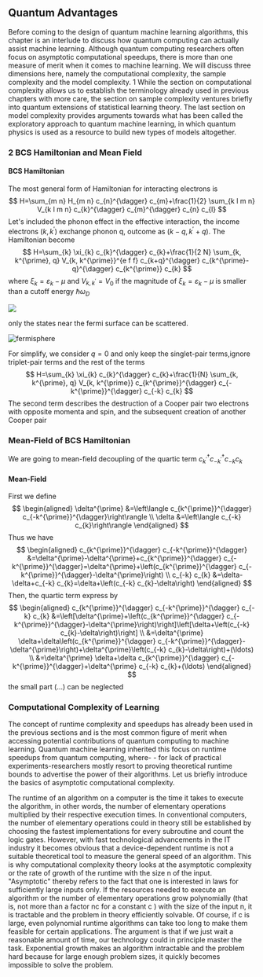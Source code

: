 ## Quantum Advantages

Before coming to the design of quantum machine learning algorithms, this chapter is an interlude to discuss how quantum computing can actually assist machine learning. Although quantum computing researchers often focus on asymptotic computational speedups, there is more than one measure of merit when it comes to machine learning. We will discuss three dimensions here, namely the computational complexity, the sample complexity and the model complexity. 1 While the section on computational complexity allows us to establish the terminology already used in previous chapters with more care, the section on sample complexity ventures briefly into quantum extensions of statistical learning theory. The last section on model complexity provides arguments towards what has been called the exploratory approach to quantum machine learning, in which quantum physics is used as a resource to build new types of models altogether.

### 2 BCS Hamiltonian and Mean Field

#### BCS Hamiltonian

The most general form of Hamiltonian for interacting electrons is
$$
H=\sum_{m n} H_{m n} c_{n}^{\dagger} c_{m}+\frac{1}{2} \sum_{k l m n} V_{k l m n} c_{k}^{\dagger} c_{m}^{\dagger} c_{n} c_{l}
$$
Let's included the phonon effect in the effective interaction, the income electrons $\left( k , k^{\prime}\right)$ exchange phonon q, outcome as $\left( k - q , k^{\prime}+q\right)$. The Hamiltonian become
$$
H=\sum_{k} \xi_{k} c_{k}^{\dagger} c_{k}+\frac{1}{2 N} \sum_{k, k^{\prime}, q} V_{k, k^{\prime}}^{e f f} c_{k+q}^{\dagger} c_{k^{\prime}-q}^{\dagger} c_{k^{\prime}} c_{k}
$$
where $\xi_{k}=\varepsilon_{k}-\mu$ and $V_{k, k^{\prime}}=V_{0}$ if the magnitude of $\xi_{k}=\varepsilon_{k}-\mu$ is smaller than a cutoff energy $\hbar \omega_{D}$

![](http://jptanjing.oss-cn-beijing.aliyuncs.com/img/feynman.jpeg)

only the states near the fermi surface can be scattered.

![fermisphere](http://jptanjing.oss-cn-beijing.aliyuncs.com/img/fermisphere.png)

For simplify, we consider $q=0$ and only keep the singlet-pair terms,ignore triplet-pair terms and the rest of the terms
$$
H=\sum_{k} \xi_{k} c_{k}^{\dagger} c_{k}+\frac{1}{N} \sum_{k, k^{\prime}, q} V_{k, k^{\prime}} c_{k^{\prime}}^{\dagger} c_{-k^{\prime}}^{\dagger} c_{-k} c_{k}
$$
The second term describes the destruction of a Cooper pair two electrons with opposite momenta and spin, and the subsequent creation of another Cooper pair

### Mean-Field of BCS Hamiltonian

We are going to mean-field decoupling of the quartic term $c_{k^{\prime}}^{\dagger} c_{-k^{\prime}}^{\dagger} c_{-k} c_{k}$

#### Mean-Field 

First we define
$$
\begin{aligned}
\delta^{\prime} &=\left\langle c_{k^{\prime}}^{\dagger} c_{-k^{\prime}}^{\dagger}\right\rangle \\
\delta &=\left\langle c_{-k} c_{k}\right\rangle
\end{aligned}
$$
Thus we have
$$
\begin{aligned}
c_{k^{\prime}}^{\dagger} c_{-k^{\prime}}^{\dagger} &=\delta^{\prime}-\delta^{\prime}+c_{k^{\prime}}^{\dagger} c_{-k^{\prime}}^{\dagger}=\delta^{\prime}+\left(c_{k^{\prime}}^{\dagger} c_{-k^{\prime}}^{\dagger}-\delta^{\prime}\right) \\
c_{-k} c_{k} &=\delta-\delta+c_{-k} c_{k}=\delta+\left(c_{-k} c_{k}-\delta\right)
\end{aligned}
$$
Then, the quartic term express by
$$
\begin{aligned}
c_{k^{\prime}}^{\dagger} c_{-k^{\prime}}^{\dagger} c_{-k} c_{k} &=\left[\delta^{\prime}+\left(c_{k^{\prime}}^{\dagger} c_{-k^{\prime}}^{\dagger}-\delta^{\prime}\right)\right]\left[\delta+\left(c_{-k} c_{k}-\delta\right)\right] \\
&=\delta^{\prime} \delta+\delta\left(c_{k^{\prime}}^{\dagger} c_{-k^{\prime}}^{\dagger}-\delta^{\prime}\right)+\delta^{\prime}\left(c_{-k} c_{k}-\delta\right)+(\ldots) \\
&=\delta^{\prime} \delta+\delta c_{k^{\prime}}^{\dagger} c_{-k^{\prime}}^{\dagger}+\delta^{\prime} c_{-k} c_{k}+(\ldots)
\end{aligned}
$$
the small part $(\ldots)$ can be neglected









### Computational Complexity of Learning

The concept of runtime complexity and speedups has already been used in the previous sections and is the most common figure of merit when accessing potential contributions of quantum computing to machine learning. Quantum machine learning inherited this focus on runtime speedups from quantum computing, where- - for lack of practical experiments-researchers mostly resort to proving theoretical runtime bounds to advertise the power of their algorithms. Let us briefly introduce the basics of asymptotic computational complexity.

The runtime of an algorithm on a computer is the time it takes to execute the algorithm, in other words, the number of elementary operations multiplied by their respective execution times. In conventional computers, the number of elementary operations could in theory still be established by choosing the fastest implementations for every subroutine and count the logic gates. However, with fast technological advancements in the IT industry it becomes obvious that a device-dependent runtime is not a suitable theoretical tool to measure the general speed of an algorithm. This is why computational complexity theory looks at the asymptotic complexity or the rate of growth of the runtime with the size n of the input. "Asymptotic" thereby refers to the fact that one is interested in laws for sufficiently large inputs only. If the resources needed to execute an algorithm or the number of elementary operations grow polynomially (that is, not more than a factor nc for a constant c ) with the size of the input n, it is tractable and the problem in theory efficiently solvable. Of course, if c is large, even polynomial runtime algorithms can take too long to make them feasible for certain applications. The argument is that if we just wait a reasonable amount of time, our technology could in principle master the task. Exponential growth makes an algorithm intractable and the problem hard because for large enough problem sizes, it quickly becomes impossible to solve the problem.